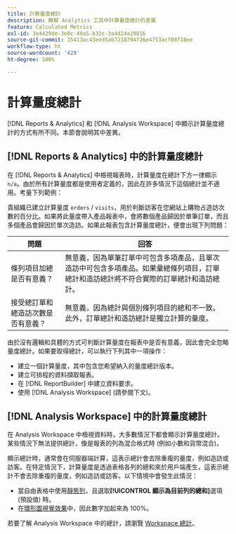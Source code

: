 ```yaml
---
title: 計算量度總計
description: 瞭解 Analytics 工具中計算量度總計的差異
feature: Calculated Metrics
exl-id: 3e4429de-3e0c-49a5-b32c-3a4d24a29816
source-git-commit: 35413ac43eed5ab7218794f26e4753acf08f18ee
workflow-type: ht
source-wordcount: '429'
ht-degree: 100%

---
```


# 計算量度總計

[!DNL Reports & Analytics] 和 [!DNL Analysis Workspace] 中顯示計算量度總計的方式有所不同。本節會說明其中差異。

## [!DNL Reports & Analytics] 中的計算量度總計

在 [!DNL Reports & Analytics] 中檢視報表時，計算量度在總計下方一律顯示 `n/a`。由於所有計算量度都是使用者定義的，因此在許多情況下這個總計並不適用。考量下列範例：

貴組織已建立計算量度 `orders` / `visits`，用於判斷訪客在您網站上購物占造訪次數的百分比。如果將此量度帶入產品報表中，會將數個產品歸因於單筆訂單，而且多個產品會歸因於單次造訪。如果此報表包含計算量度總計，便會出現下列問題：

| 問題 | 回答 |
|---|---|
| 條列項目加總是否有意義？ | 無意義，因為單筆訂單中可包含多項產品，且單次造訪中可包含多項產品。如果彙總條列項目，訂單總計和造訪總計將不符合實際的訂單總計和造訪總計。 |
| 接受總訂單和總造訪次數是否有意義？ | 無意義，因為總計與個別條列項目的總和不一致。此外，訂單總計和造訪總計是獨立計算的量度。 |

由於沒有邏輯和具體的方式可判斷計算量度在報表中是否有意義，因此會完全忽略量度總計。如果要取得總計，可以執行下列其中一項操作：

* 建立一個計算量度，其中包含您希望納入的量度總計版本。
* 建立可排程的資料擷取報表。
* 在 [!DNL ReportBuilder] 中建立資料要求。
* 使用 [!DNL Analysis Workspace] (請參閱下文)。

## [!DNL Analysis Workspace] 中的計算量度總計

在 Analysis Workspace 中檢視資料時，大多數情況下都會顯示計算量度總計。某些情況下無法提供總計，像是報表的列為混合格式時 (例如小數和貨幣混合)。

顯示總計時，通常會在伺服器端計算，這表示總計會去除重複的量度，例如造訪或訪客。在特定情況下，計算量度是透過表格各列的總和來於用戶端產生，這表示總計不會去除重複的量度，例如造訪或訪客。以下情境中會發生此情況：

* 當自由表格中使用[靜態列](/help/analyze/analysis-workspace/visualizations/freeform-table/column-row-settings/manual-vs-dynamic-rows.md)，且選取&#x200B;**[!UICONTROL 顯示為目前列的總和]**&#x200B;選項 (預設值) 時。
* 在[環形圖視覺效果](/help/analyze/analysis-workspace/visualizations/donut.md)中，因此數字加起來為 100%。

若要了解 Analysis Workspace 中的總計，請瀏覽 [Workspace 總計](https://experienceleague.adobe.com/docs/analytics/analyze/analysis-workspace/visualizations/freeform-table/workspace-totals.html?lang=zh-Hant#static-row-total)。
